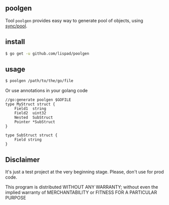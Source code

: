 ## poolgen
Tool `poolgen` provides easy way to generate pool of objects, using [sync/pool](https://golang.org/src/sync/pool.go).

## install
```sh
$ go get -u github.com/lispad/poolgen
```

## usage
```sh
$ poolgen /path/to/the/go/file
```

Or use annotations in your golang code 
 
```golang
//go:generate poolgen $GOFILE
type MyStruct struct {
	Field1  string
	Field2  uint32
	Nested  SubStruct
	Pointer *SubStruct
}

type SubStruct struct {
	Field string
}

```

## Disclaimer
It's just a test project at the very beginning stage. Please, don't use for prod code.

This program is distributed WITHOUT ANY WARRANTY; without even the implied warranty of MERCHANTABILITY or FITNESS FOR A PARTICULAR PURPOSE

